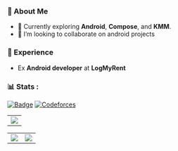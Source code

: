 ### 🌟 About Me


- 🔭 Currently exploring **Android**, **Compose**, and **KMM**. 
- 👯 I’m looking to collaborate on android projects

### 💼 Experience  

- Ex **Android developer** at **LogMyRent**  

### 📊 Stats :
[![Badge](https://cp-logo.vercel.app/codechef/yuvraj_coder1)](https://codeforces.com/profile/yuvraj_coder1) [![Codeforces](https://badges.riever.dev/codeforces/yuvraj_coder1.svg)](https://codeforces.com/profile/yuvraj_coder1)
<table align="center">
  <tr>
    <td>
      <img src="https://github-readme-streak-stats.herokuapp.com?user=Yuvraj-coder1&theme=aura_dark&hide_border=true&card_width=705">
    </td>
  </tr>
</table>

<table align="center">
  <tr>
    <td>
      <img src="http://github-profile-summary-cards.vercel.app/api/cards/stats?username=Yuvraj-coder1&theme=aura_dark">
    </td>
    <td>
      <img src="http://github-profile-summary-cards.vercel.app/api/cards/most-commit-language?username=Yuvraj-coder1&theme=aura_dark">
    </td>
  </tr>
</table>
